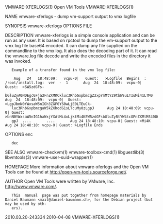 VMWARE-XFERLOGS(1)							 Open VM Tools							    VMWARE-XFERLOGS(1)

NAME
       vmware-xferlogs - dump vm-support output to vmx logfile

SYNOPSIS
       vmware-xferlogs OPTIONS FILE

DESCRIPTION
       vmware-xferlogs	is  a  simple console application and can be run as any user. It is based on rpctool to dump the vm-support output to the vmx log file
       base64 encoded. It can dump any file supplied on the commandline to the vmx log. It also does the decoding part of it. It can read the vmware.log  file
       decode and write the encoded files in the directory it was invoked.

       Example of a transfer found in the vmx log file:

	    Aug	  24   18:48:09:   vcpu-0|   Guest:   >Logfile	Begins	:  /root/install.log:  ver  -  1       Aug  24	18:48:09:  vcpu-0|  Guest:  >SW5zdGFs‐
       bGluZyA0NDEgcGFja2FnZXMKCkluc3RhbGxpbmcgZ2xpYmMtY29tbW9uLTIuMi41LTM0	 Aug  24  18:48:09:  vcpu-0|  Guest:  >LgpJbnN0YWxsaW5nIGh3ZGF0YS0wLjE0LTEuCk‐
       luc3RhbGxpbmcgaW5kZXhodG1sLTcuMy0zLgpJ	   Aug 24 18:48:09: vcpu-0| Guest: >bnN0YWxsaW5nIG1haWxjYXAtMi4xLjktMi4KSW5zdGFsbGluZyBtYW4tcGFnZXMtMS40OC0yL‐
       gpJ	....	   ....	      Aug 24 18:48:10: vcpu-0| Guest: >Mi4K	 Aug 24 18:48:10: vcpu-0| Guest: >Logfile Ends

OPTIONS
       enc

       dec

SEE ALSO
       vmware-checkvm(1)
       vmware-toolbox-cmd(1)
       libguestlib(3)
       libvmtools(3)
       vmware-user-suid-wrapper(1)

HOMEPAGE
       More information about vmware-xferlogs and the Open VM Tools can be found at <http://open-vm-tools.sourceforge.net/>.

AUTHOR
       Open VM Tools were written by VMware, Inc. <http://www.vmware.com/>.

       This  manual  page was put together from homepage materials by Daniel Baumann <mail@daniel-baumann.ch>, for the Debian project (but may be used by oth‐
       ers).

2010.03.20-243334							  2010-04-08							    VMWARE-XFERLOGS(1)
